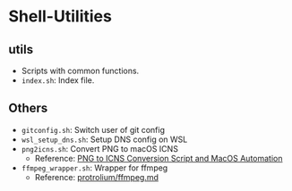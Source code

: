 # Shell-Utilities

## utils

- Scripts with common functions.
- `index.sh`: Index file.

## Others

- `gitconfig.sh`: Switch user of git config
- `wsl_setup_dns.sh`: Setup DNS config on WSL
- `png2icns.sh`: Convert PNG to macOS ICNS
  - Reference: [PNG to ICNS Conversion Script and MacOS Automation](https://dustindavis.me/blog/png-to-icns-conversion-script-and-mac-os-automation)
- `ffmpeg_wrapper.sh`: Wrapper for ffmpeg
  - Reference: [protrolium/ffmpeg.md](https://gist.github.com/protrolium/e0dbd4bb0f1a396fcb55)
